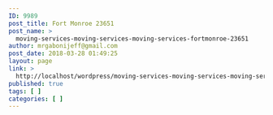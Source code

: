 ```yaml
---
ID: 9989
post_title: Fort Monroe 23651
post_name: >
  moving-services-moving-services-moving-services-fortmonroe-23651
author: mrgabonijeff@gmail.com
post_date: 2018-03-28 01:49:25
layout: page
link: >
  http://localhost/wordpress/moving-services-moving-services-moving-services-fortmonroe-23651/
published: true
tags: [ ]
categories: [ ]
---
```

